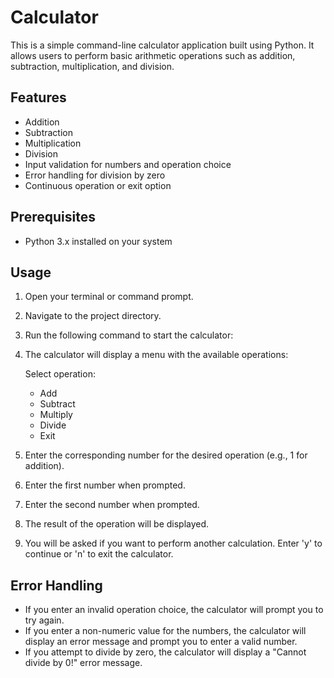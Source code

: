 # Calculator

This is a simple command-line calculator application built using Python. It allows users to perform basic arithmetic operations such as addition, subtraction, multiplication, and division.

## Features

- Addition
- Subtraction
- Multiplication
- Division
- Input validation for numbers and operation choice
- Error handling for division by zero
- Continuous operation or exit option

## Prerequisites

- Python 3.x installed on your system

## Usage

1. Open your terminal or command prompt.
2. Navigate to the project directory.
3. Run the following command to start the calculator:
4. The calculator will display a menu with the available operations:

   Select operation:

    - Add
    - Subtract
    - Multiply
    - Divide
    - Exit

5. Enter the corresponding number for the desired operation (e.g., 1 for addition).
6. Enter the first number when prompted.
7. Enter the second number when prompted.
8. The result of the operation will be displayed.
9. You will be asked if you want to perform another calculation. Enter 'y' to continue or 'n' to exit the calculator.

## Error Handling

- If you enter an invalid operation choice, the calculator will prompt you to try again.
- If you enter a non-numeric value for the numbers, the calculator will display an error message and prompt you to enter a valid number.
- If you attempt to divide by zero, the calculator will display a "Cannot divide by 0!" error message.
